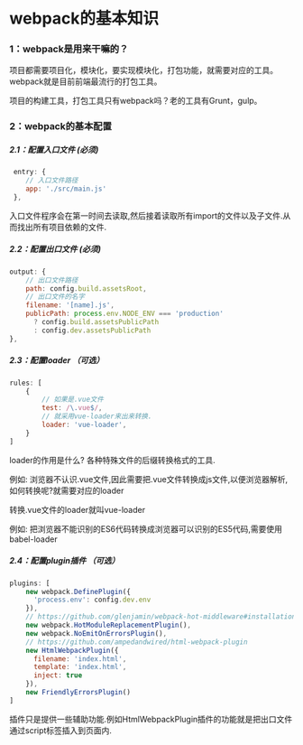 # webpack的基本知识

### 1：webpack是用来干嘛的？

项目都需要项目化，模块化，要实现模块化，打包功能，就需要对应的工具。webpack就是目前前端最流行的打包工具。

项目的构建工具，打包工具只有webpack吗？老的工具有Grunt，gulp。



### 2：webpack的基本配置

##### 2.1：配置入口文件 (必须)

```javascript
 entry: {
    // 入口文件路径 
    app: './src/main.js'
 },
```

入口文件程序会在第一时间去读取,然后接着读取所有import的文件以及子文件.从而找出所有项目依赖的文件.



##### 2.2：配置出口文件 (必须)

```javascript
output: {
    // 出口文件路径
    path: config.build.assetsRoot,
    // 出口文件的名字
    filename: '[name].js',
    publicPath: process.env.NODE_ENV === 'production'
      ? config.build.assetsPublicPath
      : config.dev.assetsPublicPath
},
```



##### 2.3：配置loader （可选）

```javascript
rules: [
    {
        // 如果是.vue文件
        test: /\.vue$/,
        // 就采用vue-loader来出来转换.
        loader: 'vue-loader',
	}
]
```

loader的作用是什么? 各种特殊文件的后缀转换格式的工具.

例如: 浏览器不认识.vue文件,因此需要把.vue文件转换成js文件,以便浏览器解析,如何转换呢?就需要对应的loader

转换.vue文件的loader就叫vue-loader

例如: 把浏览器不能识别的ES6代码转换成浏览器可以识别的ES5代码,需要使用babel-loader



##### 2.4：配置plugin插件 （可选）

```javascript
plugins: [
    new webpack.DefinePlugin({
      'process.env': config.dev.env
    }),
    // https://github.com/glenjamin/webpack-hot-middleware#installation--usage
    new webpack.HotModuleReplacementPlugin(),
    new webpack.NoEmitOnErrorsPlugin(),
    // https://github.com/ampedandwired/html-webpack-plugin
    new HtmlWebpackPlugin({
      filename: 'index.html',
      template: 'index.html',
      inject: true
    }),
    new FriendlyErrorsPlugin()
]
```

插件只是提供一些辅助功能.例如HtmlWebpackPlugin插件的功能就是把出口文件通过script标签插入到页面内.























